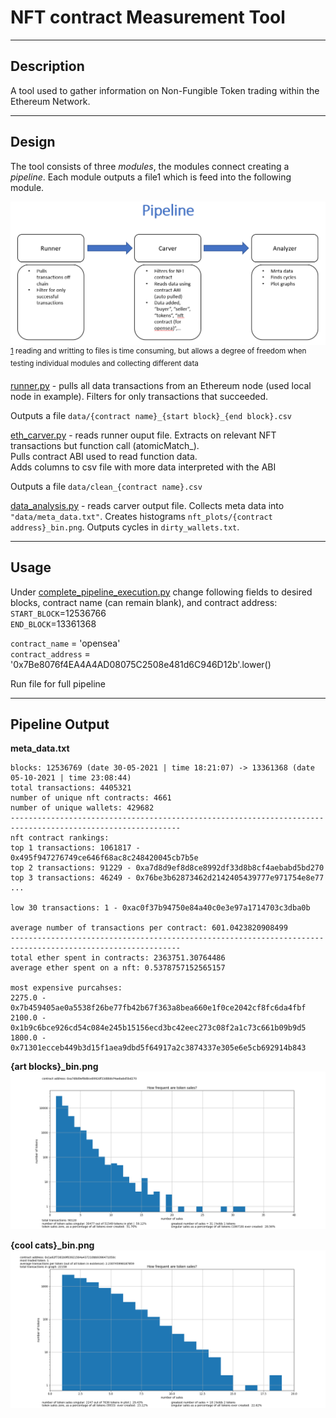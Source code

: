 # NFT contract Measurement Tool
------------
## Description

A tool used to gather information on Non-Fungible Token trading within the Ethereum Network.

------------------
## Design
The tool consists of three *modules*, the modules connect creating a *pipeline*. Each module outputs a file<a name="footnote1">1</a>
which is feed into the following module. 

![alt text](github_images/pipeline.png)
<sup>[1](#footnote1) reading and writting to files is time consuming, but allows a degree of freedom when testing individual modules and collecting different data</sup>


[runner.py](https://github.com/nateRot/NFT-Contract-Measurement-Tool/runner.py) - pulls all data transactions from an Ethereum node (used local node in example). Filters for only transactions that succeeded.

Outputs a file `data/{contract name}_{start block}_{end block}.csv`

[eth_carver.py](https://github.com/nateRot/NFT-Contract-Measurement-Tool/eth_carver.py) - reads runner ouput file. Extracts on relevant NFT transactions but function call (atomicMatch_).  
Pulls contract ABI used to read function data.  
Adds columns to csv file with more data interpreted with the ABI  

Outputs a file  `data/clean_{contract name}.csv`

[data_analysis.py](https://github.com/nateRot/NFT-Contract-Measurement-Tool/data_analysis.py) - reads carver output file. Collects meta data into `"data/meta_data.txt"`. Creates histograms `nft_plots/{contract address}_bin.png`. Outputs cycles in `dirty_wallets.txt`.

-------------
## Usage
Under [complete_pipeline_execution.py](https://github.com/nateRot/NFT-Contract-Measurement-Tool/complete_pipeline_execution.py) change following fields to desired blocks, contract name (can remain blank), and contract address:  
`START_BLOCK`=12536766  
`END_BLOCK`=13361368  

`contract_name` = 'opensea'  
`contract_address` = '0x7Be8076f4EA4A4AD08075C2508e481d6C946D12b'.lower()

Run file for full pipeline

---------------
## Pipeline Output

**meta_data.txt** 
```text
blocks: 12536769 (date 30-05-2021 | time 18:21:07) -> 13361368 (date 05-10-2021 | time 23:08:44)
total transactions: 4405321
number of unique nft contracts: 4661
number of unique wallets: 429682
------------------------------------------------------------------------------------------------------------
nft contract rankings:
top 1 transactions: 1061817 - 0x495f947276749ce646f68ac8c248420045cb7b5e
top 2 transactions: 91229 - 0xa7d8d9ef8d8ce8992df33d8b8cf4aebabd5bd270
top 3 transactions: 46249 - 0x76be3b62873462d2142405439777e971754e8e77
...

low 30 transactions: 1 - 0xac0f37b94750e84a40c0e3e97a1714703c3dba0b

average number of transactions per contract: 601.0423820908499
------------------------------------------------------------------------------------------------------------
total ether spent in contracts: 2363751.30764486
average ether spent on a nft: 0.5378757152565157

most expensive purcahses:
2275.0 - 0x7b459405ae0a5538f26be77fb42b67f363a8bea660e1f0ce2042cf8fc6da4fbf
2100.0 - 0x1b9c6bce926cd54c084e245b15156ecd3bc42eec273c08f2a1c73c661b09b9d5
1800.0 - 0x71301ecceb449b3d15f1aea9dbd5f64917a2c3874337e305e6e5cb692914b843
```
  
**{art blocks}_bin.png**  
![alt text](github_images/art_blocks.png)  

**{cool cats}_bin.png**
![alt text](github_images/cool_cats.png)  

